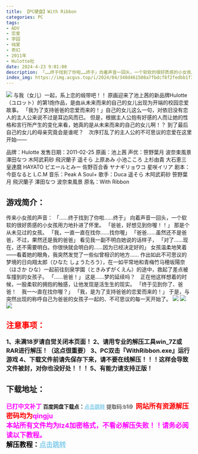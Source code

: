 ```yaml
---
title: 【PC硬盘】With Ribbon
categories: PC
tags:
- ADV
- 恋爱
- 学园
- 纯爱
- 奇幻
- 2011年
- Hulotte社
date: 2024-4-23 9:01:00
description: 「……终于找到了你啦……终于」向着声音一回头，一个软软的很好质感的小女孩用力地扑进了怀里。「爸爸，好想见到你喔！！」那是个从未见过的女孩。「我，一直一直在找你……找你喔」「爸爸……虽然还不是爸爸，不过，果然还是我的爸爸」看见我一副不明白她说的话样子，「对了……现在，还不需要明白。你很快就会明白的……因为已经决定好的」
index_img: https://img.acgus.top/i/2024/04/348d461508a7fbdcf8f2fedbb1f331fe.webp
---
```

![](https://img.acgus.top/i/2024/04/348d461508a7fbdcf8f2fedbb1f331fe.webp)
与我（女儿）一起，系上恋的缎带吧！！
原画迎来了池上茜的新品牌Hulotte（ユロット）的第1炮作品，是由从未来而来的自己的女儿出现为开端的校园恋爱故事。
「我为了支持爸爸的恋爱而来的！」自己的女儿这么一句，对依旧没有恋人的主人公来说不过是耳边风而已。
但是，根据主人公抱有好感的人而让她的性格和言行所产生的变化来看，她真的是从未来而来的自己的女儿啊！？
到了最后自己的女儿的母亲究竟会是谁呢？　次序打乱了的主人公的不可思议的恋爱在这里开始——

品牌：Hulotte
发售日期：2011-02-25
原画：池上茜
声优：笹野葉月 波奈束風景 澤田なつ 木阿武莉砂 飛沢蘭子 遥そら 上原あみ 小池こころ 上杉由貴 大石恵三 皇達麿 HAYATO ピエールとみー 佐野百合香 ヤナギリョウコ 星咲イリア
剧本：今臣なると L.C.M
音乐：Peak A Soul+
歌手：Duca 遥そら 木阿武莉砂 笹野葉月 飛沢蘭子 澤田なつ 波奈束風景
原名：With Ribbon

## 游戏简介：
传来小女孩的声音：
「……终于找到了你啦……终于」
向着声音一回头，一个软软的很好质感的小女孩用力地扑进了怀里。
「爸爸，好想见到你喔！！」
那是个从未见过的女孩。
「我，一直一直在找你……找你喔」
「爸爸……虽然还不是爸爸，不过，果然还是我的爸爸」
看见我一副不明白她说的话样子，
「对了……现在，还不需要明白。你很快就会明白的……因为已经决定好的」
女孩温柔地笑着——看着她的眼角，我突然发觉了一些似曾相识的地方……
作出如此不可思议的梦境的日向翔太郎（ひなた しょうたろう），在一如平常地和青梅竹马穂坂陽奈（ほさか ひな）一起前往刻泉学園（ときみずがくえん）的途中，救起了差点被车撞到的女孩子。
「……爸爸！」
这是……梦的延续吗？　正在他这样想着的时候，一股柔软的拥抱的触感，让他发现是活生生的现实。
「终于见到你了、爸爸！　我一～直在找你喔？」
「我，是为了支持爸爸的恋爱而来的！」
于是，与突然出现的称呼自己为爸爸的女孩子一起的、不可思议的每一天开始了。
![](https://img.acgus.top/i/2024/04/cf9d09568f939ddbb6865639587875ff.webp)
![](https://img.acgus.top/i/2024/04/78b3d4e1574a28a5815f0371a6aa21c7.webp)
![](https://img.acgus.top/i/2024/04/2ca27ea6eb7506454cbda79f73838d42.webp)

         




## <font color=#FF0000 >注意事项：</font>
<font size=3><b>1、未满18岁请自觉关闭本页面！
2、请用专业的解压工具win_7Z或RAR进行解压！（这点很重要）
3、PC双击『WithRibbon.exe』运行游戏
4、下载文件前请先保存下来，请不要在线解压！！！这样会导致文件被封，对你也没好处！！！
5、有能力请支持正版！</b></font>

## 下载地址：
<font color=#FF00FF size=3>**已打中文补丁**</font>
<b>百度网盘下载点：</b><a href="https://pan.baidu.com/s/1LHzinwCeiMNmMTaJvodyjQ?pwd=b1i9" style="color: #87CEEB;"><b>点击跳转</b></a> 提取码:b1i9
<a style="padding: 0" href="https://post.qingju.org/AD/"><img style="max-width:100%" src="https://img.acgus.top/i/2024/07/478f689b8021d8d499ab43d21acf137a.gif" alt=""></a>
<b><font color=#FF0000 size=4>网站所有资源解压密码均为</b></font><b><font color=#FF00FF size=4>qingju</font><font color=#FF0000 ></font></b><br><b><font color=#FF00FF size=4>本站所有文件均为lz4加密格式，不看必解压失败！！请务必阅读以下教程。</b></font><br><b><font color=#000 size=4>解压教程：</b><a href="https://post.qingju.org/tutorial/000/" style="color: #87CEEB;"><b>点击跳转</b></a>